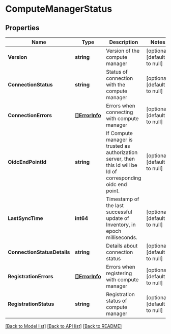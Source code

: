 # ComputeManagerStatus

## Properties
Name | Type | Description | Notes
------------ | ------------- | ------------- | -------------
**Version** | **string** | Version of the compute manager | [optional] [default to null]
**ConnectionStatus** | **string** | Status of connection with the compute manager | [optional] [default to null]
**ConnectionErrors** | [**[]ErrorInfo**](ErrorInfo.md) | Errors when connecting with compute manager | [optional] [default to null]
**OidcEndPointId** | **string** | If Compute manager is trusted as authorization server, then this Id will be Id of corresponding oidc end point.  | [optional] [default to null]
**LastSyncTime** | **int64** | Timestamp of the last successful update of Inventory, in epoch milliseconds. | [optional] [default to null]
**ConnectionStatusDetails** | **string** | Details about connection status | [optional] [default to null]
**RegistrationErrors** | [**[]ErrorInfo**](ErrorInfo.md) | Errors when registering with compute manager | [optional] [default to null]
**RegistrationStatus** | **string** | Registration status of compute manager | [optional] [default to null]

[[Back to Model list]](../README.md#documentation-for-models) [[Back to API list]](../README.md#documentation-for-api-endpoints) [[Back to README]](../README.md)


